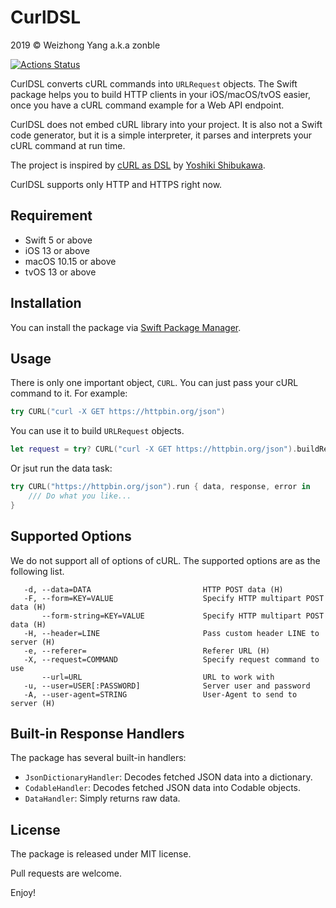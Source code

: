 # CurlDSL

2019 © Weizhong Yang a.k.a zonble

[![Actions Status](https://github.com/zonble/CurlDSL/workflows/Build/badge.svg)](https://github.com/zonble/CurlDSL/actions)

CurlDSL converts cURL commands into `URLRequest` objects. The Swift package
helps you to build HTTP clients in your iOS/macOS/tvOS easier, once you have a
cURL command example for a Web API endpoint.

CurlDSL does not embed cURL library into your project. It is also not a Swift
code generator, but it is a simple interpreter, it parses and interprets your
cURL command at run time.

The project is inspired by [cURL as DSL](https://github.com/shibukawa/curl_as_dsl)
by [Yoshiki Shibukawa](https://github.com/shibukawa).

CurlDSL supports only HTTP and HTTPS right now.

## Requirement

- Swift 5 or above
- iOS 13 or above
- macOS 10.15 or above
- tvOS 13 or above

## Installation

You can install the package via [Swift Package Manager](https://swift.org/package-manager/).

## Usage

There is only one important object, `CURL`. You can just pass your cURL command
to it. For example:

``` swift
try CURL("curl -X GET https://httpbin.org/json")
```

You can use it to build `URLRequest` objects.

``` swift
let request = try? CURL("curl -X GET https://httpbin.org/json").buildRequest()
```

Or jsut run the data task:

``` swift
try CURL("https://httpbin.org/json").run { data, response, error in
    /// Do what you like...
}
```

## Supported Options

We do not support all of options of cURL. The supported options are as the
following list.

``` text
   -d, --data=DATA                         HTTP POST data (H)
   -F, --form=KEY=VALUE                    Specify HTTP multipart POST data (H)
       --form-string=KEY=VALUE             Specify HTTP multipart POST data (H)
   -H, --header=LINE                       Pass custom header LINE to server (H)
   -e, --referer=                          Referer URL (H)
   -X, --request=COMMAND                   Specify request command to use
       --url=URL                           URL to work with
   -u, --user=USER[:PASSWORD]              Server user and password
   -A, --user-agent=STRING                 User-Agent to send to server (H)
```

## Built-in Response Handlers

The package has several built-in handlers:

- `JsonDictionaryHandler`: Decodes fetched JSON data into a dictionary.
- `CodableHandler`: Decodes fetched JSON data into Codable objects.
- `DataHandler`: Simply returns raw data.

## License

The package is released under MIT license.

Pull requests are welcome.

Enjoy!
